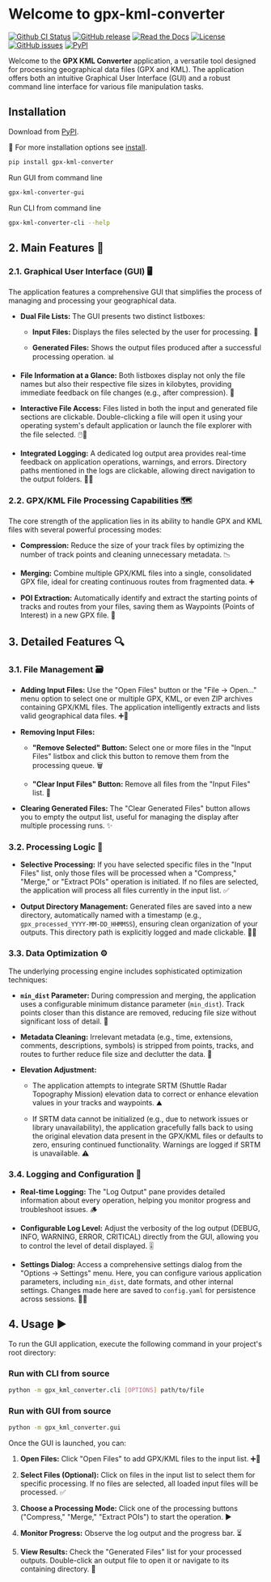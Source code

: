 # Welcome to gpx-kml-converter

[![Github CI Status](https://github.com/pamagister/gpx-kml-converter/actions/workflows/main.yml/badge.svg)](https://github.com/pamagister/gpx-kml-converter/actions)
[![GitHub release](https://img.shields.io/github/v/release/pamagister/gpx-kml-converter)](https://github.com/pamagister/gpx-kml-converter/releases)
[![Read the Docs](https://readthedocs.org/projects/gpx-kml-converter/badge/?version=stable)](https://gpx-kml-converter.readthedocs.io/en/stable/)
[![License](https://img.shields.io/github/license/pamagister/gpx-kml-converter)](https://github.com/pamagister/gpx-kml-converter/blob/main/LICENSE)
[![GitHub issues](https://img.shields.io/github/issues/pamagister/gpx-kml-converter)](https://github.com/pamagister/gpx-kml-converter/issues)
[![PyPI](https://img.shields.io/pypi/v/gpx-kml-converter)](https://pypi.org/project/gpx-kml-converter/)

Welcome to the **GPX KML Converter** application, 
a versatile tool designed for processing geographical data files (GPX and KML). 
The application offers both an intuitive Graphical User Interface (GUI) and a robust 
command line interface for various file manipulation tasks.

## Installation

Download from [PyPI](https://pypi.org/project/gpx-kml-converter/).

💾 For more installation options see [install](https://gpx-kml-converter.readthedocs.io/en/stable/getting-started/install/).

```bash
pip install gpx-kml-converter
```

Run GUI from command line

```bash
gpx-kml-converter-gui
```

Run CLI from command line

```bash
gpx-kml-converter-cli --help
```


## 2. Main Features 🚀

### 2.1. Graphical User Interface (GUI) 🖥️

The application features a comprehensive GUI that simplifies the process of managing and processing your geographical data.

* **Dual File Lists:** The GUI presents two distinct listboxes:

    * **Input Files:** Displays the files selected by the user for processing. 📁

    * **Generated Files:** Shows the output files produced after a successful processing operation. 📊

* **File Information at a Glance:** Both listboxes display not only the file names but also their respective file sizes in kilobytes, providing immediate feedback on file changes (e.g., after compression). 📏

* **Interactive File Access:** Files listed in both the input and generated file sections are clickable. Double-clicking a file will open it using your operating system's default application or launch the file explorer with the file selected. 🖱️📂

* **Integrated Logging:** A dedicated log output area provides real-time feedback on application operations, warnings, and errors. Directory paths mentioned in the logs are clickable, allowing direct navigation to the output folders. 📝🔗

### 2.2. GPX/KML File Processing Capabilities 🗺️

The core strength of the application lies in its ability to handle GPX and KML files with several powerful processing modes:

* **Compression:** Reduce the size of your track files by optimizing the number of track points and cleaning unnecessary metadata. 📉

* **Merging:** Combine multiple GPX/KML files into a single, consolidated GPX file, ideal for creating continuous routes from fragmented data. ➕

* **POI Extraction:** Automatically identify and extract the starting points of tracks and routes from your files, saving them as Waypoints (Points of Interest) in a new GPX file. 📍

## 3. Detailed Features 🔍

### 3.1. File Management 🗃️

* **Adding Input Files:** Use the "Open Files" button or the "File -> Open..." menu option to select one or multiple GPX, KML, or even ZIP archives containing GPX/KML files. The application intelligently extracts and lists valid geographical data files. ➕📂

* **Removing Input Files:**

    * **"Remove Selected" Button:** Select one or more files in the "Input Files" listbox and click this button to remove them from the processing queue. 🗑️

    * **"Clear Input Files" Button:** Remove all files from the "Input Files" list. 🧹

* **Clearing Generated Files:** The "Clear Generated Files" button allows you to empty the output list, useful for managing the display after multiple processing runs. ✨

### 3.2. Processing Logic 🧠

* **Selective Processing:** If you have selected specific files in the "Input Files" list, only those files will be processed when a "Compress," "Merge," or "Extract POIs" operation is initiated. If no files are selected, the application will process all files currently in the input list. ✅

* **Output Directory Management:** Generated files are saved into a new directory, automatically named with a timestamp (e.g., `gpx_processed_YYYY-MM-DD_HHMMSS`), ensuring clean organization of your outputs. This directory path is explicitly logged and made clickable. 📁📅

### 3.3. Data Optimization ⚙️

The underlying processing engine includes sophisticated optimization techniques:

* **`min_dist` Parameter:** During compression and merging, the application uses a configurable minimum distance parameter (`min_dist`). Track points closer than this distance are removed, reducing file size without significant loss of detail. 🤏

* **Metadata Cleaning:** Irrelevant metadata (e.g., time, extensions, comments, descriptions, symbols) is stripped from points, tracks, and routes to further reduce file size and declutter the data. 🧼

* **Elevation Adjustment:**

    * The application attempts to integrate SRTM (Shuttle Radar Topography Mission) elevation data to correct or enhance elevation values in your tracks and waypoints. ⛰️

    * If SRTM data cannot be initialized (e.g., due to network issues or library unavailability), the application gracefully falls back to using the original elevation data present in the GPX/KML files or defaults to zero, ensuring continued functionality. Warnings are logged if SRTM is unavailable. ⚠️

### 3.4. Logging and Configuration 🚦

* **Real-time Logging:** The "Log Output" pane provides detailed information about every operation, helping you monitor progress and troubleshoot issues. 🪵

* **Configurable Log Level:** Adjust the verbosity of the log output (DEBUG, INFO, WARNING, ERROR, CRITICAL) directly from the GUI, allowing you to control the level of detail displayed. 🎚️

* **Settings Dialog:** Access a comprehensive settings dialog from the "Options -> Settings" menu. Here, you can configure various application parameters, including `min_dist`, date formats, and other internal settings. Changes made here are saved to `config.yaml` for persistence across sessions. 🔧💾

## 4. Usage ▶️

To run the GUI application, execute the following command in your project's root directory:

### Run with CLI from source

```bash
python -m gpx_kml_converter.cli [OPTIONS] path/to/file
```


### Run with GUI from source

```bash
python -m gpx_kml_converter.gui
```



Once the GUI is launched, you can:

1.  **Open Files:** Click "Open Files" to add GPX/KML files to the input list. ➕📁

2.  **Select Files (Optional):** Click on files in the input list to select them for specific processing. If no files are selected, all loaded input files will be processed. ✅

3.  **Choose a Processing Mode:** Click one of the processing buttons ("Compress," "Merge," "Extract POIs") to start the operation. ▶️

4.  **Monitor Progress:** Observe the log output and the progress bar. ⏳

5.  **View Results:** Check the "Generated Files" list for your processed outputs. Double-click an output file to open it or navigate to its containing directory. 🌟
```